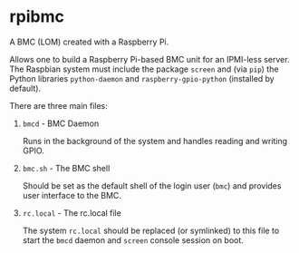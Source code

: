 # rpibmc
A BMC (LOM) created with a Raspberry Pi.

Allows one to build a Raspberry Pi-based BMC unit for an IPMI-less server. The
Raspbian system must include the package `screen` and (via `pip`) the Python
libraries `python-daemon` and `raspberry-gpio-python` (installed by default).

There are three main files:

1) `bmcd` - BMC Daemon

   Runs in the background of the system and handles reading and writing GPIO.
   
2) `bmc.sh` - The BMC shell

   Should be set as the default shell of the login user (`bmc`) and provides
   user interface to the BMC.
   
3) `rc.local` - The rc.local file

   The system `rc.local` should be replaced (or symlinked) to this file to start
   the `bmcd` daemon and `screen` console session on boot.
   